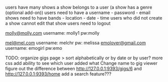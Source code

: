 users have many shows
a show belongs to a user
(a show has a genre (optional add-on))
users need to have a username - password - email
shows need to have bands - location - date - time
users who did not create a show cannot edit that show
users need to logout

molly@molly.com username: molly1 pw:molly

mel@mel.com username: melchr pw: melissa
emolover@gmail.com username: emogirl pw:emo



TODO:
organize gigs page > sort alphabetically or by date or by user?
more css
add ability to see which user added what
Change name to gig viewer
figure out the difference between 
    http://127.0.0.1:9393/gigs/6 and http://127.0.0.1:9393/home
add a search feature???